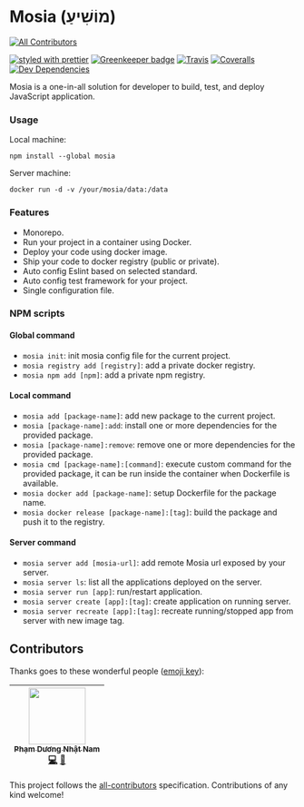 # Mosia (מוֹשִׁיעַ)
[![All Contributors](https://img.shields.io/badge/all_contributors-1-orange.svg?style=flat-square)](#contributors)

[![styled with prettier](https://img.shields.io/badge/styled_with-prettier-ff69b4.svg)](https://github.com/prettier/prettier)
[![Greenkeeper badge](https://badges.greenkeeper.io/write-for-CHRIST/mosia.svg)](https://greenkeeper.io/)
[![Travis](https://img.shields.io/travis/write-for-CHRIST/mosia.svg)](https://travis-ci.org/write-for-CHRIST/mosia)
[![Coveralls](https://img.shields.io/coveralls/write-for-CHRIST/mosia.svg)](https://coveralls.io/github/write-for-CHRIST/mosia)
[![Dev Dependencies](https://david-dm.org/write-for-CHRIST/mosia/dev-status.svg)](https://david-dm.org/write-for-CHRIST/mosia?type=dev)

Mosia is a one-in-all solution for developer to build, test, and deploy JavaScript application.

### Usage

Local machine:
```
npm install --global mosia
```

Server machine:
```
docker run -d -v /your/mosia/data:/data
```

### Features

 - Monorepo.
 - Run your project in a container using Docker.
 - Deploy your code using docker image.
 - Ship your code to docker registry (public or private).
 - Auto config Eslint based on selected standard.
 - Auto config test framework for your project.
 - Single configuration file.
 
### NPM scripts

#### Global command
 - `mosia init`: init mosia config file for the current project.
 - `mosia registry add [registry]`: add a private docker registry.
 - `mosia npm add [npm]`: add a private npm registry.

#### Local command
 - `mosia add [package-name]`: add new package to the current project.
 - `mosia [package-name]:add`: install one or more dependencies for the provided package.
 - `mosia [package-name]:remove`: remove one or more dependencies for the provided package.
 - `mosia cmd [package-name]:[command]`: execute custom command for the provided package, it can be run inside the container when Dockerfile is available.
 - `mosia docker add [package-name]`: setup Dockerfile for the package name.
 - `mosia docker release [package-name]:[tag]`: build the package and push it to the registry.

#### Server command
 - `mosia server add [mosia-url]`: add remote Mosia url exposed by your server.
 - `mosia server ls`: list all the applications deployed on the server.
 - `mosia server run [app]`: run/restart application.
 - `mosia server create [app]:[tag]`: create application on running server.
 - `mosia server recreate [app]:[tag]`: recreate running/stopped app from server with new image tag.
## Contributors

Thanks goes to these wonderful people ([emoji key](https://github.com/kentcdodds/all-contributors#emoji-key)):

<!-- ALL-CONTRIBUTORS-LIST:START - Do not remove or modify this section -->
<!-- prettier-ignore -->
| [<img src="https://avatars3.githubusercontent.com/u/26531658?v=4" width="100px;"/><br /><sub><b>Phạm Dương Nhật Nam</b></sub>](http://writeforchrist.org)<br />[💻](https://github.com/write-for-CHRIST/mosia/commits?author=nampdn "Code") [📖](https://github.com/write-for-CHRIST/mosia/commits?author=nampdn "Documentation") |
| :---: |
<!-- ALL-CONTRIBUTORS-LIST:END -->

This project follows the [all-contributors](https://github.com/kentcdodds/all-contributors) specification. Contributions of any kind welcome!